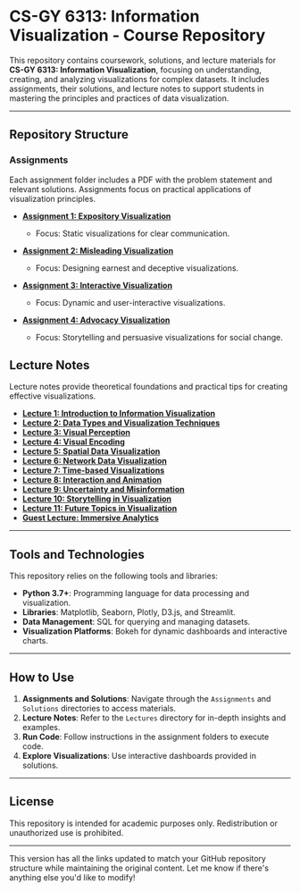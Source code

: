 # CS-GY 6313: Information Visualization - Course Repository

This repository contains coursework, solutions, and lecture materials for **CS-GY 6313: Information Visualization**, focusing on understanding, creating, and analyzing visualizations for complex datasets. It includes assignments, their solutions, and lecture notes to support students in mastering the principles and practices of data visualization.

---

## Repository Structure

### **Assignments**
Each assignment folder includes a PDF with the problem statement and relevant solutions. Assignments focus on practical applications of visualization principles.

- **[Assignment 1: Expository Visualization](https://github.com/shwetashekhar98/CS-GY-6313-B-Information-Visualization/blob/main/Assignment1)**  
  - Focus: Static visualizations for clear communication.  

- **[Assignment 2: Misleading Visualization](https://github.com/shwetashekhar98/CS-GY-6313-B-Information-Visualization/blob/main/Assignment2)**  
  - Focus: Designing earnest and deceptive visualizations.  

- **[Assignment 3: Interactive Visualization](https://github.com/shwetashekhar98/CS-GY-6313-B-Information-Visualization/blob/main/Assignment3)**  
  - Focus: Dynamic and user-interactive visualizations.  

- **[Assignment 4: Advocacy Visualization](https://github.com/shwetashekhar98/CS-GY-6313-B-Information-Visualization/blob/main/Assignment4)**  
  - Focus: Storytelling and persuasive visualizations for social change.  


## Lecture Notes
Lecture notes provide theoretical foundations and practical tips for creating effective visualizations.  

- **[Lecture 1: Introduction to Information Visualization](https://github.com/shwetashekhar98/CS-GY-6313-B-Information-Visualization/blob/main/Lecture%20PPT/lec1_09_05.pptx)**  
- **[Lecture 2: Data Types and Visualization Techniques](https://github.com/shwetashekhar98/CS-GY-6313-B-Information-Visualization/blob/main/Lecture%20PPT/lec2_09_12.pptx)**  
- **[Lecture 3: Visual Perception](https://github.com/shwetashekhar98/CS-GY-6313-B-Information-Visualization/blob/main/Lecture%20PPT/lec3_09_19_visual_perception-compressed.pdf)**  
- **[Lecture 4: Visual Encoding](https://github.com/shwetashekhar98/CS-GY-6313-B-Information-Visualization/blob/main/Lecture%20PPT/lec4_09_26_visual_encoding-compressed.pdf)**  
- **[Lecture 5: Spatial Data Visualization](https://github.com/shwetashekhar98/CS-GY-6313-B-Information-Visualization/blob/main/Lecture%20PPT/lec5_10_03_spatial_data%20-%20Copy%20(2)-compressed.pdf)**  
- **[Lecture 6: Network Data Visualization](https://github.com/shwetashekhar98/CS-GY-6313-B-Information-Visualization/blob/main/Lecture%20PPT/lec6_10_10_networks-compressed.pdf)**  
- **[Lecture 7: Time-based Visualizations](https://github.com/shwetashekhar98/CS-GY-6313-B-Information-Visualization/blob/main/Lecture%20PPT/lec7_10_17_time-compressed.pdf)**  
- **[Lecture 8: Interaction and Animation](https://github.com/shwetashekhar98/CS-GY-6313-B-Information-Visualization/blob/main/Lecture%20PPT/lec8_10_24_interaction_and_animation-compressed.pdf)**  
- **[Lecture 9: Uncertainty and Misinformation](https://github.com/shwetashekhar98/CS-GY-6313-B-Information-Visualization/blob/main/Lecture%20PPT/lec9_10_31_uncertainty_misinfo1-compressed.pdf)**  
- **[Lecture 10: Storytelling in Visualization](https://github.com/shwetashekhar98/CS-GY-6313-B-Information-Visualization/blob/main/Lecture%20PPT/lec10_11_13_misinfo_storytelling_user_study%20-%20Copy_choladeck%20(wecompress.com).pptx)**  
- **[Lecture 11: Future Topics in Visualization](https://github.com/shwetashekhar98/CS-GY-6313-B-Information-Visualization/blob/main/Lecture%20PPT/lec11_11_21_future_topics_research_choladeck%20(wecompress.com).pptx
)**  
- **[Guest Lecture: Immersive Analytics](https://github.com/shwetashekhar98/CS-GY-6313-B-Information-Visualization/blob/main/Lecture%20PPT/lec12_Immersive_Analytics.pdf)**  

---

## Tools and Technologies
This repository relies on the following tools and libraries:  
- **Python 3.7+**: Programming language for data processing and visualization.  
- **Libraries**: Matplotlib, Seaborn, Plotly, D3.js, and Streamlit.  
- **Data Management**: SQL for querying and managing datasets.  
- **Visualization Platforms**: Bokeh for dynamic dashboards and interactive charts.  

---

## How to Use
1. **Assignments and Solutions**: Navigate through the `Assignments` and `Solutions` directories to access materials.  
2. **Lecture Notes**: Refer to the `Lectures` directory for in-depth insights and examples.  
3. **Run Code**: Follow instructions in the assignment folders to execute code.  
4. **Explore Visualizations**: Use interactive dashboards provided in solutions.  
  

---

## License
This repository is intended for academic purposes only. Redistribution or unauthorized use is prohibited.  

---

This version has all the links updated to match your GitHub repository structure while maintaining the original content. Let me know if there's anything else you'd like to modify!

